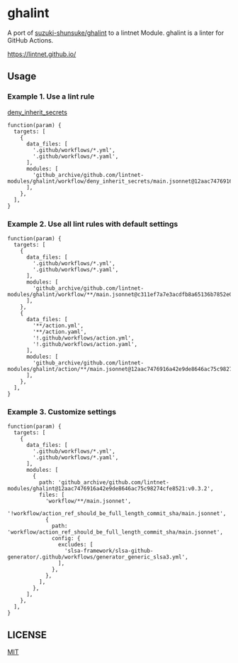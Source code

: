 # ghalint

A port of [suzuki-shunsuke/ghalint](https://github.com/suzuki-shunsuke/ghalint) to a lintnet Module.
ghalint is a linter for GitHub Actions.

https://lintnet.github.io/

## Usage

### Example 1. Use a lint rule

[deny_inherit_secrets](deny_inherit_secrets)

```jsonnet
function(param) {
  targets: [
    {
      data_files: [
        '.github/workflows/*.yml',
        '.github/workflows/*.yaml',
      ],
      modules: [
        'github_archive/github.com/lintnet-modules/ghalint/workflow/deny_inherit_secrets/main.jsonnet@12aac7476916a42e9de8646ac75c98274cfe8521:v0.3.2',
      ],
    },
  ],
}
```

### Example 2. Use all lint rules with default settings

```jsonnet
function(param) {
  targets: [
    {
      data_files: [
        '.github/workflows/*.yml',
        '.github/workflows/*.yaml',
      ],
      modules: [
        'github_archive/github.com/lintnet-modules/ghalint/workflow/**/main.jsonnet@c311ef7a7e3acdfb8a65136b7852e0619be84c1d:v0.3.3',
      ],
    },
    {
      data_files: [
        '**/action.yml',
        '**/action.yaml',
        '!.github/workflows/action.yml',
        '!.github/workflows/action.yaml',
      ],
      modules: [
        'github_archive/github.com/lintnet-modules/ghalint/action/**/main.jsonnet@12aac7476916a42e9de8646ac75c98274cfe8521:v0.3.2',
      ],
    },
  ],
}
```

### Example 3. Customize settings

```jsonnet
function(param) {
  targets: [
    {
      data_files: [
        '.github/workflows/*.yml',
        '.github/workflows/*.yaml',
      ],
      modules: [
        {
          path: 'github_archive/github.com/lintnet-modules/ghalint@12aac7476916a42e9de8646ac75c98274cfe8521:v0.3.2',
          files: [
            'workflow/**/main.jsonnet',
            '!workflow/action_ref_should_be_full_length_commit_sha/main.jsonnet',
            {
              path: 'workflow/action_ref_should_be_full_length_commit_sha/main.jsonnet',
              config: {
                excludes: [
                  'slsa-framework/slsa-github-generator/.github/workflows/generator_generic_slsa3.yml',
                ],
              },
            },
          ],
        },
      ],
    },
  ],
}
```

## LICENSE

[MIT](LICENSE)
